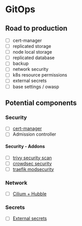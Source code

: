 # GitOps

## Road to production

- [ ] cert-manager
- [ ] replicated storage
- [ ] node local storage
- [ ] replicated database
- [ ] backup
- [ ] network security
- [ ] k8s resource permissions
- [ ] external secrets
- [ ] base settings / owasp

## Potential components

### Security

- [ ] [cert-manager](https://github.com/bitnami/charts/tree/main/bitnami/cert-manager)
- [ ] Admission controller

#### Security - Addons

- [ ] [trivy security scan](https://github.com/aquasecurity/trivy-operator)
- [ ] [crowdsec security](https://www.crowdsec.net/)
- [ ] [traefik modsecurity](https://plugins.traefik.io/plugins/628c9eadffc0cd18356a9799/modsecurity-plugin)

### Network

- [ ] [Cilium + Hubble](https://github.com/networkpolicy/tutorial?tab=readme-ov-file)

### Secrets

- [ ] [External secrets](https://external-secrets.io/latest/provider/bitwarden-secrets-manager/)
